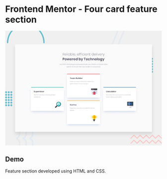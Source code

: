 # Frontend Mentor - Four card feature section

![Design preview for the Four card feature section coding challenge](./design/desktop-preview.jpg)

## Demo

Feature section developed using HTML and CSS.